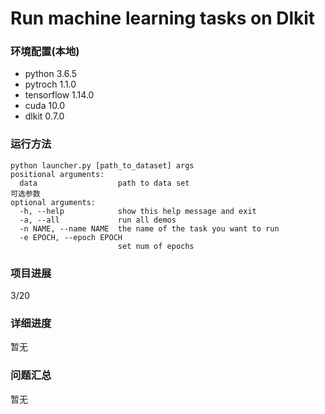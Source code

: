 # Run machine learning tasks on Dlkit 

### 环境配置(本地)
+ python 3.6.5
+ pytroch 1.1.0
+ tensorflow 1.14.0
+ cuda 10.0 
+ dlkit 0.7.0

### 运行方法
```
python launcher.py [path_to_dataset] args
positional arguments:
  data                  path to data set
可选参数
optional arguments:
  -h, --help            show this help message and exit
  -a, --all             run all demos
  -n NAME, --name NAME  the name of the task you want to run
  -e EPOCH, --epoch EPOCH
                        set num of epochs
```

### 项目进展

3/20

### 详细进度

暂无

### 问题汇总
暂无
